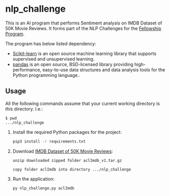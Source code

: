 # nlp_challenge

This is an AI program that performs Sentiment analysis on IMDB Dataset of 50K Movie Reviews.
It forms part of the NLP Challenges for the [Fellowship Program](https://www.fellowship.ai/).

The program has below listed dependency:
- [Scikit-learn](https://scikit-learn.org/stable/) is an open source machine learning library that supports supervised and unsupervised learning.
- [pandas](https://pandas.pydata.org/) is an open source, BSD-licensed library providing high-performance, easy-to-use data structures and data analysis tools for the Python programming language..

## Usage

All the following commands assume that your current working directory is _this_ directory. I.e.:

```console
$ pwd
.../nlp_challenge
```

1. Install the required Python packages for the project:

   ```sh
   pip3 install -r requirements.txt
   ```

1. Download [IMDB Dataset of 50K Movie Reviews](https://ai.stanford.edu/~amaas/data/sentiment/aclImdb_v1.tar.gz):

   ```
   unzip downloaded zipped folder aclImdb_v1.tar.gz
   ```
   
   ```
   copy folder aclImdb into directory .../nlp_challenge
   ```
   
1. Run the application:

   ```sh
   py nlp_challenge.py aclImdb
   ```